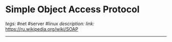 # Simple Object Access Protocol
*tegs:* #net #server #linux
*description:*
*link:* https://ru.wikipedia.org/wiki/SOAP

---
## 